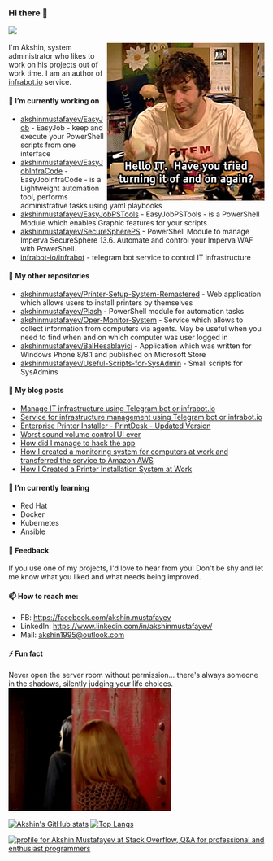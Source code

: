 ### Hi there 👋
![](https://komarev.com/ghpvc/?username=akshinmustafayev&color=green&style=flat-square)

<img style="float: right;" src="/assets/it.gif">

I`m Akshin, system administrator who likes to work on his projects out of work time. I am an author of [infrabot.io](https://infrabot-io.github.io/index.html) service.


#### 🔭 I’m currently working on
- [akshinmustafayev/EasyJob](https://github.com/akshinmustafayev/EasyJob) - EasyJob - keep and execute your PowerShell scripts from one interface
- [akshinmustafayev/EasyJobInfraCode](https://github.com/akshinmustafayev/EasyJobInfraCode) - EasyJobInfraCode - is a Lightweight automation tool, performs administrative tasks using yaml playbooks
- [akshinmustafayev/EasyJobPSTools](https://github.com/akshinmustafayev/EasyJobPSTools) - EasyJobPSTools - is a PowerShell Module which enables Graphic features for your scripts
- [akshinmustafayev/SecureSpherePS](https://github.com/akshinmustafayev/SecureSpherePS) - PowerShell Module to manage Imperva SecureSphere 13.6. Automate and control your Imperva WAF with PowerShell.
- [infrabot-io/infrabot](https://github.com/infrabot-io/infrabot) - telegram bot service to control IT infrastructure


#### 🔨 My other repositories
- [akshinmustafayev/Printer-Setup-System-Remastered](https://github.com/akshinmustafayev/Printer-Setup-System-Remastered) - Web application which allows users to install printers by themselves
- [akshinmustafayev/Plash](https://github.com/akshinmustafayev/Plash) - PowerShell module for automation tasks
- [akshinmustafayev/Oper-Monitor-System](https://github.com/akshinmustafayev/Oper-Monitor-System) - Service which allows to collect information from computers via agents. May be useful when you need to find when and on which computer was user logged in
- [akshinmustafayev/BalHesablayici](https://github.com/akshinmustafayev/BalHesablayici) - Application which was written for Windows Phone 8/8.1 and published on Microsoft Store
- [akshinmustafayev/Useful-Scripts-for-SysAdmin](https://github.com/akshinmustafayev/Useful-Scripts-for-SysAdmin) - Small scripts for SysAdmins


#### 📜 My blog posts
- [Manage IT infrastructure using Telegram bot or infrabot.io](https://infrabot.medium.com/manage-it-infrastructure-using-telegram-bot-or-infrabot-io-7fdc95a00a9c)
- [Service for infrastructure management using Telegram bot or infrabot.io](https://habr.com/en/post/534884/)
- [Enterprise Printer Installer - PrintDesk - Updated Version](https://habr.com/en/post/505406/)
- [Worst sound volume control UI ever](https://habr.com/en/post/449060/)
- [How did I manage to hack the app](https://habr.com/en/post/344922/)
- [How I created a monitoring system for computers at work and transferred the service to Amazon AWS](https://habr.com/en/post/336276/)
- [How I Created a Printer Installation System at Work](https://habr.com/en/post/333056/)


#### 🌱 I’m currently learning
- Red Hat
- Docker
- Kubernetes
- Ansible


#### 💬 Feedback
If you use one of my projects, I'd love to hear from you! Don't be shy and let me know what you liked and what needs being improved.


#### 📫 How to reach me:
- FB: https://facebook.com/akshin.mustafayev
- LinkedIn: https://www.linkedin.com/in/akshinmustafayev/
- Mail: akshin1995@outlook.com


#### ⚡ Fun fact
Never open the server room without permission… there's always someone in the shadows, silently judging your life choices.<br>
<img src="/assets/server_room_guy.gif" width="320">


[![Akshin's GitHub stats](https://github-readme-stats.vercel.app/api?username=akshinmustafayev)](https://github.com/akshinmustafayev/github-readme-stats)
[![Top Langs](https://github-readme-stats.vercel.app/api/top-langs/?username=akshinmustafayev&layout=compact&langs_count=8)](https://github.com/akshinmustafayev/github-readme-stats)


<a href="https://stackoverflow.com/users/11197092/akshin-mustafayev"><img src="https://stackoverflow.com/users/flair/11197092.png" width="208" height="58" alt="profile for Akshin Mustafayev at Stack Overflow, Q&amp;A for professional and enthusiast programmers" title="profile for Akshin Mustafayev at Stack Overflow, Q&amp;A for professional and enthusiast programmers"></a>


